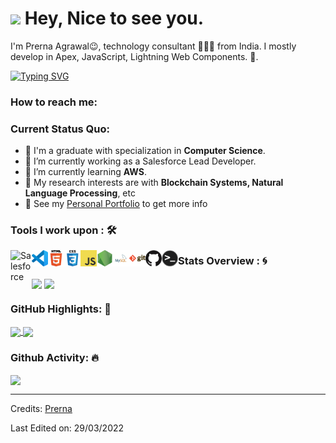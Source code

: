 <h1><img src="https://emojis.slackmojis.com/emojis/images/1531849430/4246/blob-sunglasses.gif?1531849430" width="30"/> Hey, Nice to see you.</h1>

I'm Prerna Agrawal😉, technology consultant 👨🏻‍💻 from India. I mostly develop in Apex, JavaScript, Lightning Web Components. 🐍.

[![Typing SVG](https://readme-typing-svg.herokuapp.com?vCenter=true&width=500&lines=Technology+Consultant+and+FinTech+Engineer;Python+Developer+with+3%2B+Years+Experience;Passionate+about+Algorithmic+Trading)](https://git.io/typing-svg)

### How to reach me: 
<a href="mailto: prernasalesforce@gmail.com"></a>

### Current Status Quo:

- 💼 I'm a graduate with specialization in <strong>Computer Science</strong>.
- 🔭 I’m currently working as a Salesforce Lead Developer.
- 🌱 I’m currently learning <strong>AWS</strong>.
- 🤔 My research interests are with <strong>Blockchain Systems, Natural Language Processing</strong>, etc
- 👀 See my [Personal Portfolio](https://app.animaker.com/video/JJLU5HETHQ49DP9P) to get more info

### Tools I work upon : 🛠

<img align="left" alt="Salesforce" width="34px" src="https://tootris.com/edu/wp-content/uploads/2020/10/SalesForce-Logo-TOOTRIS.png" />
<img align="left" alt="Visual Studio Code" width="26px" src="https://raw.githubusercontent.com/github/explore/80688e429a7d4ef2fca1e82350fe8e3517d3494d/topics/visual-studio-code/visual-studio-code.png" />
<img align="left" alt="HTML5" width="26px" src="https://raw.githubusercontent.com/github/explore/80688e429a7d4ef2fca1e82350fe8e3517d3494d/topics/html/html.png" />
<img align="left" alt="CSS3" width="26px" src="https://raw.githubusercontent.com/github/explore/80688e429a7d4ef2fca1e82350fe8e3517d3494d/topics/css/css.png" />
<img align="left" alt="JavaScript" width="26px" src="https://raw.githubusercontent.com/github/explore/80688e429a7d4ef2fca1e82350fe8e3517d3494d/topics/javascript/javascript.png" />
<img align="left" alt="Node.js" width="26px" src="https://raw.githubusercontent.com/github/explore/80688e429a7d4ef2fca1e82350fe8e3517d3494d/topics/nodejs/nodejs.png" />
<img align="left" alt="MySQL" width="26px" src="https://raw.githubusercontent.com/github/explore/80688e429a7d4ef2fca1e82350fe8e3517d3494d/topics/mysql/mysql.png" />
<img align="left" alt="Git" width="26px" src="https://raw.githubusercontent.com/github/explore/80688e429a7d4ef2fca1e82350fe8e3517d3494d/topics/git/git.png" />
<img align="left" alt="GitHub" width="26px" src="https://raw.githubusercontent.com/github/explore/78df643247d429f6cc873026c0622819ad797942/topics/github/github.png" />
<img align="left" alt="Terminal" width="26px" src="https://raw.githubusercontent.com/github/explore/80688e429a7d4ef2fca1e82350fe8e3517d3494d/topics/terminal/terminal.png" />

### Stats Overview : :cyclone:
<img align="center" src="https://github-readme-stats.vercel.app/api?username=prerna0513&show_icons=true&count_private=true&hide=stars&include_all_commits=false&theme=material-palenight" />
<img align="center" src="https://github-profile-trophy.vercel.app/?username=prerna0513&theme=dracula&no-bg=true&row=1"/>


### GitHub Highlights: :blossom:
<a href="">
  <img align="center" src="https://github-readme-stats.vercel.app/api/top-langs/?username=prerna0513&langs_count=8&layout=compact&theme=material-palenight&hide=html,Tcl" />
</a>
<a href="">
  <img align="center" src="http://github-readme-streak-stats.herokuapp.com?user=prerna0513&theme=material-palenight"/>
</a>

### Github Activity: 🔥 
<img align="center" src="https://activity-graph.herokuapp.com/graph?username=prerna0513&theme=dracula&color=B994E6&bg_color=2B2D3D" />


-----
Credits: [Prerna](https://github.com/prerna0513/)

Last Edited on: 29/03/2022